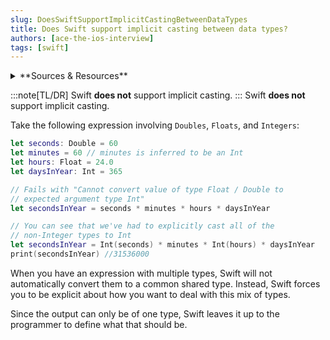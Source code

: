 ```yaml
---
slug: DoesSwiftSupportImplicitCastingBetweenDataTypes
title: Does Swift support implicit casting between data types?
authors: [ace-the-ios-interview]
tags: [swift]
---
```


<details>
  <summary>**Sources & Resources**</summary>

  **Main Source:** [Ace the iOS Interview](https://aryamansharda.gumroad.com/l/tcvck)

  **Additional Sources:**
    - [Type casting in Swift | Log Rocket](https://blog.logrocket.com/type-casting-in-swift/)
  
  **Further Reading:**
    - [Type Casting | Swift.org](https://docs.swift.org/swift-book/documentation/the-swift-programming-language/typecasting/)
</details>

:::note[TL/DR]
Swift **does not** support implicit casting.
:::
Swift **does not** support implicit casting.

Take the following expression involving `Doubles`, `Floats`, and `Integers`:

```swift
let seconds: Double = 60
let minutes = 60 // minutes is inferred to be an Int
let hours: Float = 24.0
let daysInYear: Int = 365

// Fails with "Cannot convert value of type Float / Double to
// expected argument type Int"
let secondsInYear = seconds * minutes * hours * daysInYear

// You can see that we've had to explicitly cast all of the
// non-Integer types to Int
let secondsInYear = Int(seconds) * minutes * Int(hours) * daysInYear
print(secondsInYear) //31536000

```

When you have an expression with multiple types, Swift will not automatically convert them to a common shared type. Instead, Swift forces you to be explicit about how you want to deal with this mix of types.

Since the output can only be of one type, Swift leaves it up to the programmer to define what that should be.

